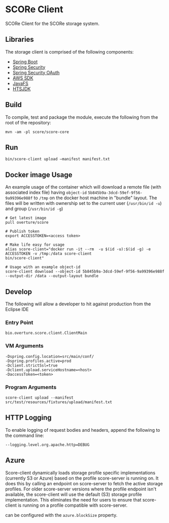 # SCORe Client

SCORe Client for the SCORe storage system.

## Libraries

The storage client is comprised of the following components:

- [Spring Boot](http://projects.spring.io/spring-boot/)
- [Spring Security](http://projects.spring.io/spring-security/)
- [Spring Security OAuth](http://projects.spring.io/spring-security-oauth/)
- [AWS SDK](https://aws.amazon.com/sdk-for-java/)
- [JavaFS](https://github.com/puniverse/javafs)
- [HTSJDK](https://samtools.github.io/htsjdk/)

## Build

To compile, test and package the module, execute the following from the root of the repository:

```shell
mvn -am -pl score/score-core
```

## Run

```shell
bin/score-client upload —manifest manifest.txt
```
## Docker image Usage

An example usage of the container which will download a remote file (with associated index file) having `object-id` `5b845b9a-3dcd-59ef-9f56-9a99396e988f` to `/tmp` on the docker host machine in "bundle" layout. The files will be written with ownership set to the current user (`/usr/bin/id -u`) and group (`/usr/bin/id -g`)

```shell
# Get latest image
pull overture/score

# Publish token
export ACCESSTOKEN=<access token>

# Make life easy for usage
alias score-client="docker run -it --rm  -u $(id -u):$(id -g) -e ACCESSTOKEN -v /tmp:/data score-client 
bin/score-client"

# Usage with an example object-id 
score-client download --object-id 5b845b9a-3dcd-59ef-9f56-9a99396e988f --output-dir /data --output-layout bundle
```

## Develop

The following will allow a developer to hit against production from the Eclipse IDE

### Entry Point

```shell
bio.overture.score.client.ClientMain
```

### VM Arguments

```shell
-Dspring.config.location=src/main/conf/
-Dspring.profiles.active=prod
-Dclient.strictSsl=true
-Dclient.upload.serviceHostname=<host>
-DaccessToken=<token>
```

### Program Arguments

```
score-client upload --manifest src/test/resources/fixtures/upload/manifest.txt
```

## HTTP Logging

To enable logging of request bodies and headers, append the following to the command line:

`--logging.level.org.apache.http=DEBUG`

## Azure

Score-client dynamically loads storage profile specific implementations (currently S3 or Azure) based on the profile score-server is running on.
It does this by calling an endpoint on score-server to fetch the active storage profiles.
For older score-server versions where the profile endpoint isn't available, the score-client will use the default (S3) storage profile implementation.
This eliminates the need for users to ensure that score-client is running on a profile compatible with score-server.

can be configured with the `azure.blockSize` property. 